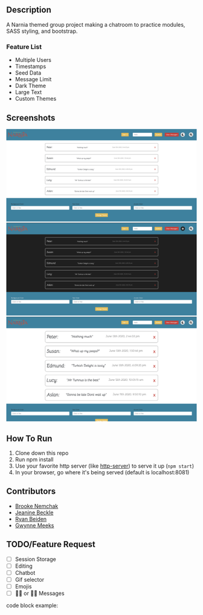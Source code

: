 ## Description
A Narnia themed group project making a chatroom to practice modules, SASS styling, and bootstrap. 

### Feature List
* Multiple Users
* Timestamps
* Seed Data
* Message Limit
* Dark Theme
* Large Text
* Custom Themes

## Screenshots
![Main View](./images/narnia.png)
![Dark View](./images/NarniaDark.png)
![Large Text View](./images/NarniaLarge.png)

## How To Run
1. Clone down this repo
1. Run npm install
1. Use your favorite http server (like [http-server](https://www.npmjs.com/package/http-server)) to serve it up (`npm start`)
1. In your browser, go where it's being served (default is localhost:8081)

## Contributors
* [Brooke Nemchak](https://github.com/bnemchak)
* [Jeanine Beckle](https://github.com/jeaninebeckle)
* [Ryan Beiden](https://github.com/ryanbeiden)
* [Gwynne Meeks](https://github.com/gwynnemeeks)

## TODO/Feature Request
- [ ] Session Storage
- [ ] Editing
- [ ] Chatbot
- [ ] Gif selector
- [ ] Emojis
- [ ] 👍🏻 or 👎🏻 Messages

code block example:
